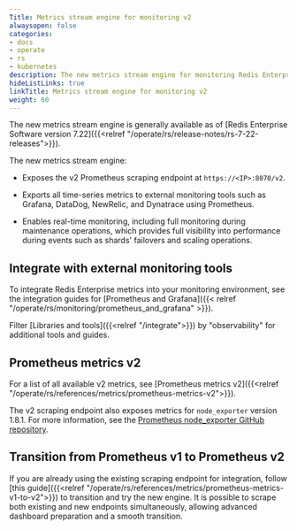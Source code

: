 ```yaml
---
Title: Metrics stream engine for monitoring v2
alwaysopen: false
categories:
- docs
- operate
- rs
- kubernetes
description: The new metrics stream engine for monitoring Redis Enterprise Software.
hideListLinks: true
linkTitle: Metrics stream engine for monitoring v2
weight: 60
---
```


The new metrics stream engine is generally available as of [Redis Enterprise Software version 7.22]({{<relref "/operate/rs/release-notes/rs-7-22-releases">}}).

The new metrics stream engine:

- Exposes the v2 Prometheus scraping endpoint at `https://<IP>:8070/v2`.

- Exports all time-series metrics to external monitoring tools such as Grafana, DataDog, NewRelic, and Dynatrace using Prometheus.

- Enables real-time monitoring, including full monitoring during maintenance operations, which provides full visibility into performance during events such as shards' failovers and scaling operations.

## Integrate with external monitoring tools

To integrate Redis Enterprise metrics into your monitoring environment, see the integration guides for [Prometheus and Grafana]({{< relref "/operate/rs/monitoring/prometheus_and_grafana" >}}).

Filter [Libraries and tools]({{<relref "/integrate">}}) by "observability" for additional tools and guides.

## Prometheus metrics v2

For a list of all available v2 metrics, see [Prometheus metrics v2]({{<relref "/operate/rs/references/metrics/prometheus-metrics-v2">}}).

The v2 scraping endpoint also exposes metrics for `node_exporter` version 1.8.1. For more information, see the [Prometheus node_exporter GitHub repository](https://github.com/prometheus/node_exporter).

## Transition from Prometheus v1 to Prometheus v2

If you are already using the existing scraping endpoint for integration, follow [this guide]({{<relref "/operate/rs/references/metrics/prometheus-metrics-v1-to-v2">}}) to transition and try the new engine. It is possible to scrape both existing and new endpoints simultaneously, allowing advanced dashboard preparation and a smooth transition.
